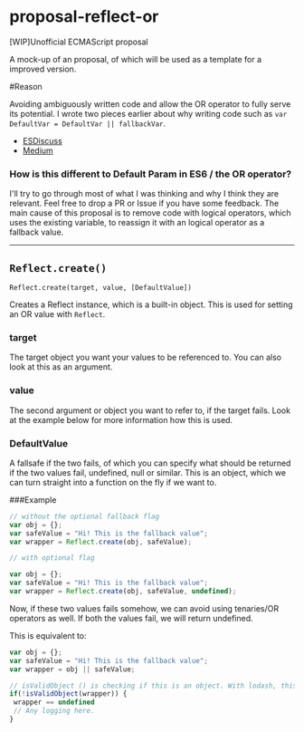 # proposal-reflect-or

[WIP]Unofficial ECMAScript proposal

A mock-up of an proposal, of which will be used as a template for a improved version.

#Reason

Avoiding ambiguously written code and allow the OR operator to fully serve its potential. I wrote two pieces earlier about why writing code such as `var DefaultVar = DefaultVar || fallbackVar`. 

- [ESDiscuss](https://esdiscuss.org/topic/new-assignment-operators-not-bit-wise-or)
- [Medium](https://medium.com/@ev1stensberg/iteration-in-javascript-needs-a-tectonic-shift-a74b6554bbd7#.fbksisugx)


### How is this different to Default Param in ES6 / the OR operator?

 I'll try to go through most of what I was thinking and why I think they are relevant. Feel free to drop a PR or Issue if you have some feedback. The main cause of this proposal is to remove code with logical operators, which uses the existing variable, to reassign it with an logical operator as a fallback value.
 
***

## `Reflect.create()`

`Reflect.create(target, value, [DefaultValue])`

Creates a Reflect instance, which is a built-in object. This is used for setting an OR value with `Reflect`. 

### target
 The target object you want your values to be referenced to. You can also look at this as an argument. 
 
### value 

The second argument or object you want to refer to, if the target fails. Look at the example below for more information how this is used.

### DefaultValue

A fallsafe if the two fails, of which you can specify what should be returned if the two values fail, undefined, null or similar. This is an object, which we can turn straight into a function on the fly if we want to. 


###Example

```javascript
// without the optional fallback flag
var obj = {};
var safeValue = "Hi! This is the fallback value";
var wrapper = Reflect.create(obj, safeValue);

// with optional flag

var obj = {};
var safeValue = "Hi! This is the fallback value";
var wrapper = Reflect.create(obj, safeValue, undefined);
```

Now, if these two values fails somehow, we can avoid using tenaries/OR operators as well. If both the values fail, we will return undefined. 

This is equivalent to: 

```javascript
var obj = {};
var safeValue = "Hi! This is the fallback value";
var wrapper = obj || safeValue;

// isValidObject () is checking if this is an object. With lodash, this would be equivalent to isPlainObject()
if(!isValidObject(wrapper)) {
 wrapper == undefined
 // Any logging here.
}
```

